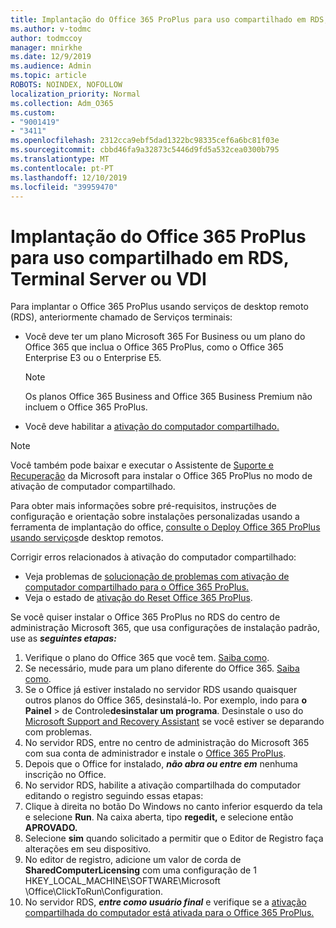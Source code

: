 ```yaml
---
title: Implantação do Office 365 ProPlus para uso compartilhado em RDS, Terminal Server ou VDI
ms.author: v-todmc
author: todmccoy
manager: mnirkhe
ms.date: 12/9/2019
ms.audience: Admin
ms.topic: article
ROBOTS: NOINDEX, NOFOLLOW
localization_priority: Normal
ms.collection: Adm_O365
ms.custom:
- "9001419"
- "3411"
ms.openlocfilehash: 2312cca9ebf5dad1322bc98335cef6a6bc81f03e
ms.sourcegitcommit: cbbd46fa9a32873c5446d9fd5a532cea0300b795
ms.translationtype: MT
ms.contentlocale: pt-PT
ms.lasthandoff: 12/10/2019
ms.locfileid: "39959470"
---
```

# <a name="deploying-office-365-proplus-for-shared-use-on-rds-terminal-server-or-vdi"></a>Implantação do Office 365 ProPlus para uso compartilhado em RDS, Terminal Server ou VDI

Para implantar o Office 365 ProPlus usando serviços de desktop remoto (RDS), anteriormente chamado de Serviços terminais:
- Você deve ter um plano Microsoft 365 For Business ou um plano do Office 365 que inclua o Office 365 ProPlus, como o Office 365 Enterprise E3 ou o Enterprise E5.
   > [!NOTE] 
   > Os planos Office 365 Business and Office 365 Business Premium não incluem o Office 365 ProPlus.
- Você deve habilitar a [ativação do computador compartilhado.](https://docs.microsoft.com/DeployOffice/overview-of-shared-computer-activation-for-office-365-proplus)

> [!NOTE]
> Você também pode baixar e executar o Assistente de [Suporte e Recuperação](https://aka.ms/SaRA_OfficeSCA_M365Portal) da Microsoft para instalar o Office 365 ProPlus no modo de ativação de computador compartilhado.

Para obter mais informações sobre pré-requisitos, instruções de configuração e orientação sobre instalações personalizadas usando a ferramenta de implantação do office, [consulte o Deploy Office 365 ProPlus usando serviços](https://docs.microsoft.com/DeployOffice/deploy-office-365-proplus-by-using-remote-desktop-services)de desktop remotos.

Corrigir erros relacionados à ativação do computador compartilhado:
- Veja problemas de [solucionação de problemas com ativação de computador compartilhado para o Office 365 ProPlus.](https://docs.microsoft.com/DeployOffice/troubleshoot-issues-with-shared-computer-activation-for-office-365-proplus)
- Veja o estado de [ativação do Reset Office 365 ProPlus](https://go.microsoft.com/fwlink/?linkid=2109218).

Se você quiser instalar o Office 365 ProPlus no RDS do centro de administração Microsoft 365, que usa configurações de instalação padrão, use as ***seguintes etapas:***

1.  Verifique o plano do Office 365 que você tem. [Saiba como](https://docs.microsoft.com/office365/admin/admin-overview/what-subscription-do-i-have).
2.  Se necessário, mude para um plano diferente do Office 365. [Saiba como](https://docs.microsoft.com/office365/admin/subscriptions-and-billing/switch-to-a-different-plan).
3.  Se o Office já estiver instalado no servidor RDS usando quaisquer outros planos do Office 365, desinstalá-lo. Por exemplo, indo para **o Painel** > de Controle**desinstalar um programa**. Desinstale o uso do [Microsoft Support and Recovery Assistant](https://aka.ms/SARA-OfficeUninstall-Alchemy) se você estiver se deparando com problemas.
4.  No servidor RDS, entre no centro de administração do Microsoft 365 com sua conta de administrador e instale o [Office 365 ProPlus](https://portal.office.com/OLS/MySoftware.aspx).
5.  Depois que o Office for instalado, ***não abra ou entre em*** nenhuma inscrição no Office.
6.  No servidor RDS, habilite a ativação compartilhada do computador editando o registro seguindo essas etapas:
   1. Clique à direita no botão Do Windows no canto inferior esquerdo da tela e selecione **Run**. Na caixa aberta, tipo **regedit,** e selecione então **APROVADO.**
   2. Selecione **sim** quando solicitado a permitir que o Editor de Registro faça alterações em seu dispositivo.
   3. No editor de registro, adicione um valor de corda de **SharedComputerLicensing** com uma configuração de 1 HKEY_LOCAL_MACHINE\SOFTWARE\Microsoft \Office\ClickToRun\Configuration.
   4. No servidor RDS, ***entre como usuário final*** e verifique se a [ativação compartilhada do computador está ativada para o Office 365 ProPlus.](https://docs.microsoft.com/DeployOffice/troubleshoot-issues-with-shared-computer-activation-for-office-365-proplus#verify-that-activation-for-office-365-proplus-succeeded)

